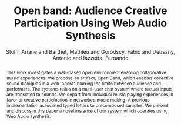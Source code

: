 --- 
title: "Open band: Audience Creative Participation Using Web Audio Synthesis" 
abstract: "This work investigates a web-based open environment enabling collaborative music experiences. We propose an artifact, Open Band, which enables collective sound dialogues in a web 'agora', blurring the limits between audience and performers. The systems relies on a multi-user chat system where textual inputs are translated to sounds. We depart from individual music playing experiences in favor of creative participation in networked music making. A previous implementation associated typed letters to precomposed samples. We present and discuss in this paper a novel instance of our system which operates using Web Audio synthesis." 
address: "London" 
author: "Stolfi, Ariane and Barthet, Mathieu and Goródscy, Fábio and Deusany, Antonio and Iazzetta, Fernando"
webAuthor: "Ariane Stolfi, Mathieu Barthet, Fábio Goródscy, Antonio Deusany, Fernando Iazzetta" 
booktitle: "Proceedings of the International Web Audio Conference" 
editor: "Thalmann, Florian and Ewert, Sebastian" 
month: "Proceedings of the International Web Audio Conference"
pages: "" 
publisher: "Queen Mary University of London" 
series: "WAC '17"
type: "Paper"  
year: "2017" 
id: "2017_11" 
tags: year2017
media: https://youtu.be/BhL3J5hcwNE?t=10167 
pdflink: /_data/papers/pdf/2017/2017_11.pdf
ISSN: 2663-5844
---